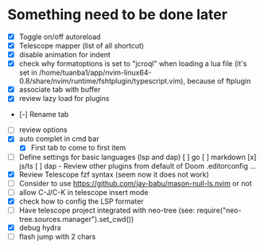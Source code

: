 # Something need to be done later

- [x] Toggle on/off autoreload
- [x] Telescope mapper (list of all shortcut)
- [x] disable animation for indent
- [x] check why formatoptions is set to "jcroql" when loading a lua file (it's set in /home/tuanba1/app/nvim-linux64-0.8/share/nvim/runtime/fshtplugin/typescript.vim), because of ftplugin
- [x] associate tab with buffer
- [x] review lazy load for plugins
- [-] Rename tab
- [ ] review options
- [x] auto complet in cmd bar
  - [x] First tab to come to first item
- [ ] Define settings for basic languages (lsp and dap)
      [ ] go
      [ ] markdown
      [x] js/ts
      [ ] dap - Review other plugins from default of Doom .editorconfig ...
- [x] Review Telescope fzf syntax (seem now it does not work)
- [ ] Consider to use <https://github.com/jay-babu/mason-null-ls.nvim> or not
- [ ] allow C-J/C-K in telescope insert mode
- [x] check how to config the LSP formater
- [ ] Have telescope project integrated with neo-tree (see: require("neo-tree.sources.manager").set_cwd())
- [x] debug hydra
- [ ] flash jump with 2 chars
